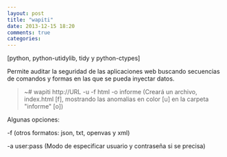 ```yaml
---
layout: post
title: "wapiti"
date: 2013-12-15 18:20
comments: true
categories: 
---
```

[python, python-utidylib, tidy y python-ctypes]

Permite auditar la seguridad de las aplicaciones web buscando secuencias de comandos y formas en las que se pueda inyectar datos.

>~# wapiti http://URL -u -f html -o informe (Creará un archivo, index.html [f], mostrando las anomalias en color [u] en la carpeta "informe" [o])

Algunas opciones:

-f (otros formatos: json, txt, openvas y xml)

-a user:pass (Modo de especificar usuario y contraseña si se precisa)


